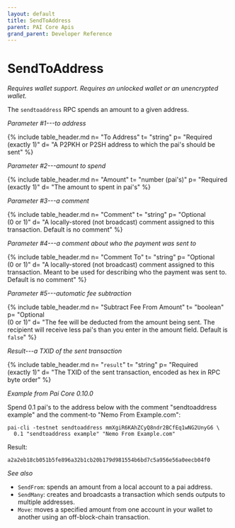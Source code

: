 ```yaml
---
layout: default
title: SendToAddress
parent: PAI Core Apis
grand_parent: Developer Reference
---
```


SendToAddress
=======================

*Requires wallet support. Requires an unlocked wallet or an
unencrypted wallet.*

The `sendtoaddress` RPC spends an amount to a given address.

*Parameter #1---to address*

{% include table_header.md
  n= "To Address"
  t= "string"
  p= "Required<br>(exactly 1)"
  d= "A P2PKH or P2SH address to which the pai's should be sent"
%}

*Parameter #2---amount to spend*

{% include table_header.md
  n= "Amount"
  t= "number (pai's)"
  p= "Required<br>(exactly 1)"
  d= "The amount to spent in pai's"
%}

*Parameter #3---a comment*

{% include table_header.md
  n= "Comment"
  t= "string"
  p= "Optional<br>(0 or 1)"
  d= "A locally-stored (not broadcast) comment assigned to this transaction.  Default is no comment"
%}

*Parameter #4---a comment about who the payment was sent to*

{% include table_header.md
  n= "Comment To"
  t= "string"
  p= "Optional<br>(0 or 1)"
  d= "A locally-stored (not broadcast) comment assigned to this transaction.  Meant to be used for describing who the payment was sent to. Default is no comment"
%}

*Parameter #5---automatic fee subtraction*

{% include table_header.md
  n= "Subtract Fee From Amount"
  t= "boolean"
  p= "Optional<br>(0 or 1)"
  d= "The fee will be deducted from the amount being sent. The recipient will receive less pai's than you enter in the amount field. Default is `false`"
%}

*Result---a TXID of the sent transaction*

{% include table_header.md
  n= "`result`"
  t= "string"
  p= "Required<br>(exactly 1)"
  d= "The TXID of the sent transaction, encoded as hex in RPC byte order"
%}

*Example from Pai Core 0.10.0*

Spend 0.1 pai's to the address below with the comment "sendtoaddress
example" and the comment-to "Nemo From Example.com":

```
pai-cli -testnet sendtoaddress mmXgiR6KAhZCyQ8ndr2BCfEq1wNG2UnyG6 \
  0.1 "sendtoaddress example" "Nemo From Example.com"
```

Result:

```
a2a2eb18cb051b5fe896a32b1cb20b179d981554b6bd7c5a956e56a0eecb04f0
```

*See also*

* `SendFrom`: spends an amount from a local account to a pai address.
* `SendMany`: creates and broadcasts a transaction which sends outputs to multiple addresses.
* `Move`: moves a specified amount from one account in your wallet to another using an off-block-chain transaction.
